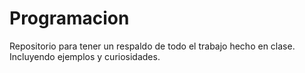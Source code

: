 # Programacion

  Repositorio para tener un respaldo de todo el trabajo hecho en clase. Incluyendo ejemplos y curiosidades.
